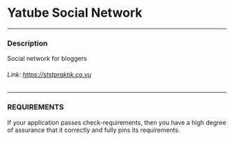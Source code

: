 # Yatube Social Network
***
### Description
Social network for bloggers
###### Link: <https://ststpraktik.co.vu>
***
### REQUIREMENTS
If your application passes check-requirements, then you have a high degree of assurance that it correctly and fully pins its requirements.
